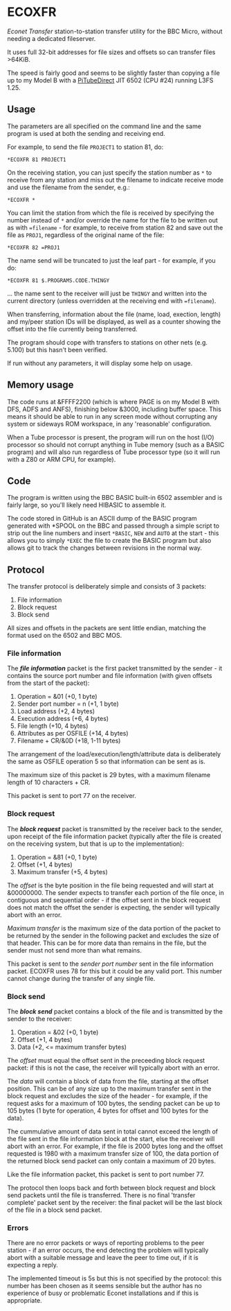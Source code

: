 ECOXFR
======

_Econet Transfer_ station-to-station transfer utility for the BBC
Micro, without needing a dedicated fileserver.

It uses full 32-bit addresses for file sizes and offsets so can
transfer files >64KiB.

The speed is fairly good and seems to be slightly faster than copying a
file up to my Model B with a
[PiTubeDirect](https://github.com/hoglet67/PiTubeDirect) JIT 6502 (CPU
#24) running L3FS 1.25.

Usage
-----

The parameters are all specified on the command line and the same
program is used at both the sending and receiving end.

For example, to send the file `PROJECT1` to station 81, do:

    *ECOXFR 81 PROJECT1

On the receiving station, you can just specify the station number as
`*` to receive from any station and miss out the filename to indicate
receive mode and use the filename from the sender, e.g.:

    *ECOXFR *

You can limit the station from which the file is received by specifying
the number instead of `*` and/or override the name for the file to be
written out as with `=filename` - for example, to receive from station
82 and save out the file as `PROJ1`, regardless of the original name of
the file:

    *ECOXFR 82 =PROJ1

The name send will be truncated to just the leaf part - for example, if
you do:

    *ECOXFR 81 $.PROGRAMS.CODE.THINGY

... the name sent to the receiver will just be `THINGY` and written
into the current directory (unless overridden at the receiving end with
`=filename`).

When transferring, information about the file (name, load, exection,
length) and my/peer station IDs will be displayed, as well as a counter
showing the offset into the file currently being transferred.

The program should cope with transfers to stations on other nets (e.g.
5.100) but this hasn't been verified.

If run without any parameters, it will display some help on usage.

Memory usage
------------

The code runs at &FFFF2200 (which is where PAGE is on my Model B with
DFS, ADFS and ANFS), finishing below &3000, including buffer space.
This means it should be able to run in any screen mode without
corrupting any system or sideways ROM workspace, in any 'reasonable'
configuration.

When a Tube processor is present, the program will run on the host
(I/O) processor so should not corrupt anything in Tube memory (such as
a BASIC program) and will also run regardless of Tube processor type
(so it will run with a Z80 or ARM CPU, for example).

Code
----

The program is written using the BBC BASIC built-in 6502 assembler and
is fairly large, so you'll likely need HIBASIC to assemble it.

The code stored in GitHub is an ASCII dump of the BASIC program
generated with *SPOOL on the BBC and passed through a simple script to
strip out the line numbers and insert `*BASIC`, `NEW` and `AUTO` at
the start - this allows you to simply `*EXEC` the file to create the
BASIC program but also allows git to track the changes between
revisions in the normal way.

Protocol
--------

The transfer protocol is deliberately simple and consists of 3 packets:

1. File information
2. Block request
3. Block send

All sizes and offsets in the packets are sent little endian, matching
the format used on the 6502 and BBC MOS.

### File information

The ***file information*** packet is the first packet transmitted by the
sender - it contains the source port number and file information (with
given offsets from the start of the packet):

1. Operation = &01 (+0, 1 byte)
2. Sender port number = n (+1, 1 byte)
3. Load address (+2, 4 bytes)
4. Execution address (+6, 4 bytes)
5. File length (+10, 4 bytes)
6. Attributes as per OSFILE (+14, 4 bytes)
7. Filename + CR/&0D (+18, 1-11 bytes)

The arrangement of the load/execution/length/attribute data is
deliberately the same as OSFILE operation 5 so that information can be
sent as is.

The maximum size of this packet is 29 bytes, with a maximum filename
length of 10 characters + CR.

This packet is sent to port 77 on the receiver.

### Block request

The ***block request*** packet is transmitted by the receiver back to
the sender, upon receipt of the file information packet (typically
after the file is created on the receiving system, but that is up to
the implementation):

1. Operation = &81 (+0, 1 byte)
2. Offset (+1, 4 bytes)
3. Maximum transfer (+5, 4 bytes)

The _offset_ is the byte position in the file being requested and will
start at &00000000.  The sender expects to transfer each portion of the
file once, in contiguous and sequential order - if the offset sent in
the block request does not match the offset the sender is expecting,
the sender will typically abort with an error.

_Maximum transfer_ is the maximum size of the data portion of the
packet to be returned by the sender in the following packet and
excludes the size of that header.  This can be for more data than
remains in the file, but the sender must not send more than what
remains.

This packet is sent to the _sender port number_ sent in the file
information packet.  ECOXFR uses 78 for this but it could be any valid
port.  This number cannot change during the transfer of any single
file.

### Block send

The ***block send*** packet contains a block of the file and is
transmitted by the sender to the receiver:

1. Operation = &02 (+0, 1 byte)
2. Offset (+1, 4 bytes)
3. Data (+2, <= maximum transfer bytes)

The _offset_ must equal the offset sent in the preceeding block request
packet: if this is not the case, the receiver will typically abort with
an error.

The _data_ will contain a block of data from the file, starting at the
offset position.  This can be of any size up to the maximum transfer
sent in the block request and excludes the size of the header - for
example, if the request asks for a maximum of 100 bytes, the sending
packet can be up to 105 bytes (1 byte for operation, 4 bytes for offset
and 100 bytes for the data).

The cummulative amount of data sent in total cannot exceed the length
of the file sent in the file information block at the start, else the
receiver will abort with an error.  For example, if the file is 2000
bytes long and the offset requested is 1980 with a maximum transfer
size of 100, the data portion of the returned block send packet can
only contain a maximum of 20 bytes.

Like the file information packet, this packet is sent to port number
77.

The protocol then loops back and forth between block request and block
send packets until the file is transferred.  There is no final
'transfer complete' packet sent by the receiver: the final packet will
be the last block of the file in a block send packet.

### Errors

There are no error packets or ways of reporting problems to the peer
station - if an error occurs, the end detecting the problem will
typically abort with a suitable message and leave the peer to time out,
if it is expecting a reply.

The implemented timeout is 5s but this is not specified by the
protocol: this number has been chosen as it seems sensible but the
author has no experience of busy or problematic Econet installations
and if this is appropriate.
